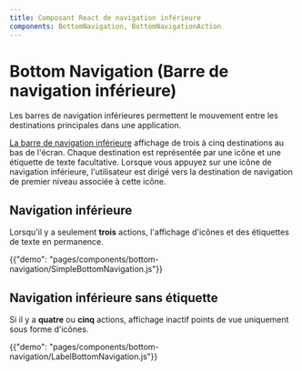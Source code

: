 ```yaml
---
title: Composant React de navigation inférieure
components: BottomNavigation, BottomNavigationAction
---
```


# Bottom Navigation (Barre de navigation inférieure)

<p class="description">Les barres de navigation inférieures permettent le mouvement entre les destinations principales dans une application.</p>

[La barre de navigation inférieure](https://material.io/design/components/bottom-navigation.html) affichage de trois à cinq destinations au bas de l'écran. Chaque destination est représentée par une icône et une étiquette de texte facultative. Lorsque vous appuyez sur une icône de navigation inférieure, l'utilisateur est dirigé vers la destination de navigation de premier niveau associée à cette icône.

## Navigation inférieure

Lorsqu'il y a seulement **trois** actions, l'affichage d'icônes et des étiquettes de texte en permanence.

{{"demo": "pages/components/bottom-navigation/SimpleBottomNavigation.js"}}

## Navigation inférieure sans étiquette

Si il y a **quatre** ou **cinq** actions, affichage inactif points de vue uniquement sous forme d'icônes.

{{"demo": "pages/components/bottom-navigation/LabelBottomNavigation.js"}}